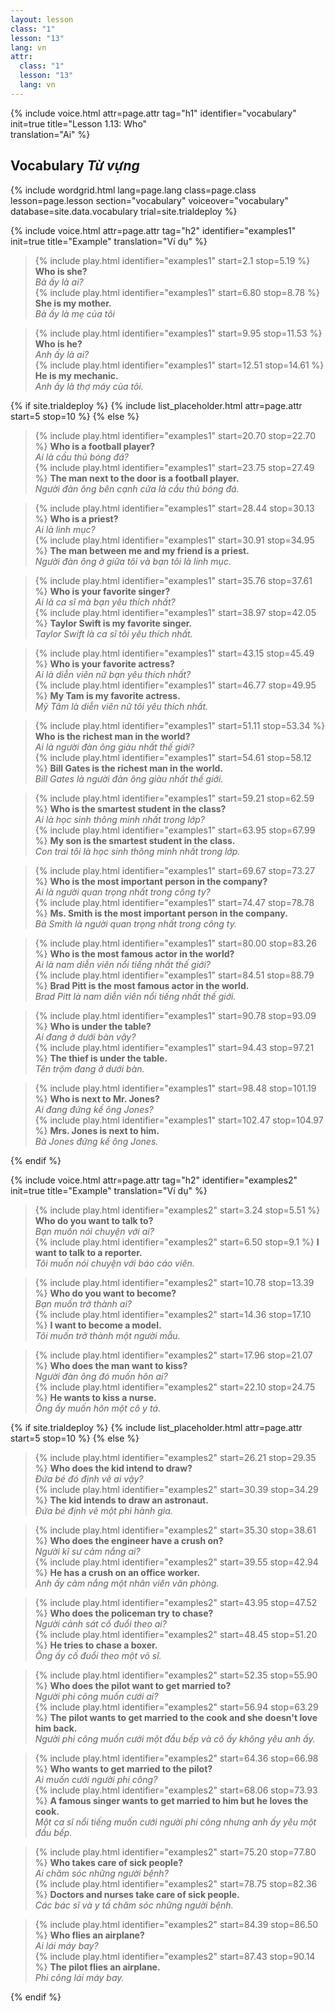 ```yaml
---
layout: lesson
class: "1"
lesson: "13"
lang: vn
attr:
  class: "1"
  lesson: "13"
  lang: vn
---
```


{%  include voice.html attr=page.attr                     tag="h1"
	identifier="vocabulary"  init=true
	title="Lesson 1.13: Who"        
	translation="Ai"
%}

## Vocabulary *Từ vựng*

{% include wordgrid.html lang=page.lang
		class=page.class 
		lesson=page.lesson 
		section="vocabulary"
		voiceover="vocabulary"
		database=site.data.vocabulary 
		trial=site.trialdeploy %}


{%  include voice.html attr=page.attr                     tag="h2"
	identifier="examples1"  init=true
	title="Example"
	translation="Ví dụ"
%}


>{% include play.html identifier="examples1" start=2.1 stop=5.19 %} **Who is she?**     
>*Bà ấy là ai?*   
> {% include play.html identifier="examples1" start=6.80 stop=8.78 %} **She is my mother.**    
> *Bà ấy là mẹ của tôi*    

>{% include play.html identifier="examples1" start=9.95 stop=11.53 %} **Who is he?**     
> *Anh ấy là ai?*     
>{% include play.html identifier="examples1" start=12.51 stop=14.61 %} **He is my mechanic.**      
>*Anh ấy là thợ máy của tôi.*     


{% if site.trialdeploy %}
	{% include list_placeholder.html  attr=page.attr     start=5 stop=10 %}
	{% else %}

> {% include play.html identifier="examples1" start=20.70 stop=22.70 %} **Who is a football player?**      
> *Ai là cầu thủ bóng đá?*     
> {% include play.html identifier="examples1" start=23.75 stop=27.49 %} **The man next to the door is a football player.**       
> *Người đàn ông bên cạnh cửa là cầu thủ bóng đá.*      

> {% include play.html identifier="examples1" start=28.44 stop=30.13 %} **Who is a priest?**       
> *Ai là linh mục?*      
> {% include play.html identifier="examples1" start=30.91 stop=34.95 %} **The man between me and my friend is a priest.**       
> *Người đàn ông ở giữa tôi và bạn tôi là linh mục.*     

> {% include play.html identifier="examples1" start=35.76 stop=37.61 %} **Who is your favorite singer?**       
> *Ai là ca sĩ mà bạn yêu thích nhất?*      
> {% include play.html identifier="examples1" start=38.97 stop=42.05 %} **Taylor Swift is my favorite singer.**       
> *Taylor Swift là ca sĩ tôi yêu thích nhất.*      

> {% include play.html identifier="examples1" start=43.15 stop=45.49 %} **Who is your favorite actress?**      
> *Ai là diễn viên nữ bạn yêu thích nhất?*      
> {% include play.html identifier="examples1" start=46.77 stop=49.95 %} **My Tam is my favorite actress.**        
> *Mỹ Tâm là diễn viên nữ tôi yêu thích nhất.*       

> {% include play.html identifier="examples1" start=51.11 stop=53.34 %} **Who is the richest man in the world?**        
> *Ai là người đàn ông giàu nhất thế giới?*      
> {% include play.html identifier="examples1" start=54.61 stop=58.12 %} **Bill Gates is the richest man in the world.**        
> *Bill Gates là người đàn ông giàu nhất thế giới.*       

> {% include play.html identifier="examples1" start=59.21 stop=62.59 %} **Who is the smartest student in the class?**         
> *Ai là học sinh thông minh nhất trong lớp?*       
> {% include play.html identifier="examples1" start=63.95 stop=67.99 %} **My son is the smartest student in the class.**         
> *Con trai tôi là học sinh thông minh nhất trong lớp.*        

> {% include play.html identifier="examples1" start=69.67 stop=73.27 %} **Who is the most important person in the company?**         
> *Ai là người quan trọng nhất trong công ty?*       
> {% include play.html identifier="examples1" start=74.47 stop=78.78 %} **Ms. Smith is the most important person in the company.**          
> *Bà Smith là người quan trọng nhất trong công ty.*       

> {% include play.html identifier="examples1" start=80.00 stop=83.26 %} **Who is the most famous actor in the world?**         
> *Ai là nam diễn viên nổi tiếng nhất thế giới?*       
> {% include play.html identifier="examples1" start=84.51 stop=88.79 %} **Brad Pitt is the most famous actor in the world.**          
> *Brad Pitt là nam diễn viên nổi tiếng nhất thế giới.*          

> {% include play.html identifier="examples1" start=90.78 stop=93.09 %} **Who is under the table?**         
> *Ai đang ở dưới bàn vậy?*       
> {% include play.html identifier="examples1" start=94.43 stop=97.21 %} **The thief is under the table.**        
> *Tên trộm đang ở dưới bàn.*       

> {% include play.html identifier="examples1" start=98.48 stop=101.19 %} **Who is next to Mr. Jones?**         
> *Ai đang đứng kế ông Jones?*       
> {% include play.html identifier="examples1" start=102.47 stop=104.97 %} **Mrs. Jones is next to him.**         
> *Bà Jones đứng kế ông Jones.*       

{% endif %}

{%  include voice.html attr=page.attr                     tag="h2"
	identifier="examples2"  init=true
	title="Example"
	translation="Ví dụ"
%}


> {% include play.html identifier="examples2" start=3.24 stop=5.51 %} **Who do you want to talk to?**        
> *Bạn muốn nói chuyện với ai?*      
> {% include play.html identifier="examples2" start=6.50 stop=9.1 %} **I want to talk to a reporter.**      
> *Tôi muốn nói chuyện với báo cáo viên.*       

> {% include play.html identifier="examples2" start=10.78 stop=13.39 %} **Who do you want to become?**    
> *Bạn muốn trở thành ai?*   
> {% include play.html identifier="examples2" start=14.36 stop=17.10 %} **I want to become a model.**      
> *Tôi muốn trở thành một người mẫu.*   

> {% include play.html identifier="examples2" start=17.96 stop=21.07 %} **Who does the man want to kiss?**      
> *Người đàn ông đó muốn hôn ai?*   
> {% include play.html identifier="examples2" start=22.10 stop=24.75 %} **He wants to kiss a nurse.**      
 >*Ông ấy muốn hôn một cô y tá.*    

{% if site.trialdeploy %}
	{% include list_placeholder.html  attr=page.attr     start=5 stop=10 %}
	{% else %}
	
> {% include play.html identifier="examples2" start=26.21 stop=29.35 %} **Who does the kid intend to draw?**      
> *Đứa bé đó định vẽ ai vậy?*    
> {% include play.html identifier="examples2" start=30.39 stop=34.29 %} **The kid intends to draw an astronaut.**      
> *Đứa bé định vẽ một phi hành gia.*     

> {% include play.html identifier="examples2" start=35.30 stop=38.61 %} **Who does the engineer have a crush on?**      
> *Người kĩ sư cảm nắng ai?*    
> {% include play.html identifier="examples2" start=39.55 stop=42.94 %} **He has a crush on an office worker.**       
> *Anh ấy cảm nắng một nhân viên văn phòng.*         

> {% include play.html identifier="examples2" start=43.95 stop=47.52 %} **Who does the policeman try to chase?**      
> *Người cảnh sát cố đuổi theo ai?*       
> {% include play.html identifier="examples2" start=48.45 stop=51.20 %} **He tries to chase a boxer.**       
> *Ông ấy cố đuổi theo một võ sĩ.*       

> {% include play.html identifier="examples2" start=52.35 stop=55.90 %} **Who does the pilot want to get married to?**      
> *Người phi công muốn cưới ai?*       
> {% include play.html identifier="examples2" start=56.94 stop=63.29 %} **The pilot wants to get married to the cook and she doesn't love him back.**      
> *Người phi công muốn cưới một đầu bếp và cô ấy không yêu anh ấy.*       

> {% include play.html identifier="examples2" start=64.36 stop=66.98 %} **Who wants to get married to the pilot?**       
> *Ai muốn cưới người phi công?*       
> {% include play.html identifier="examples2" start=68.06 stop=73.93 %} **A famous singer wants to get married to him but he loves the cook.**       
> *Một ca sĩ nổi tiếng muốn cưới người phi công nhưng anh ấy yêu một đầu bếp.*       

> {% include play.html identifier="examples2" start=75.20 stop=77.80 %} **Who takes care of sick people?**        
> *Ai chăm sóc những người bệnh?*       
> {% include play.html identifier="examples2" start=78.75 stop=82.36 %} **Doctors and nurses take care of sick people.**         
> *Các bác sĩ và y tấ chăm sóc những người bệnh.*       

> {% include play.html identifier="examples2" start=84.39 stop=86.50 %} **Who flies an airplane?**         
> *Ai lái máy bay?*       
> {% include play.html identifier="examples2" start=87.43 stop=90.14 %} **The pilot flies an airplane.**         
> *Phi công lái máy bay.*       

{% endif %}

 